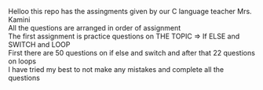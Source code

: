 Helloo this repo has the assingments given by our C language teacher Mrs. Kamini 
<br>
All the questions are arranged in order of assignment 
<br>
The first assignment is practice questions on THE TOPIC => If ELSE and SWITCH and LOOP <br>
First there are 50 questions on if else and switch and after that 22 questions on loops <br>
I have tried my best to not make any mistakes and complete all the questions 
<br>
